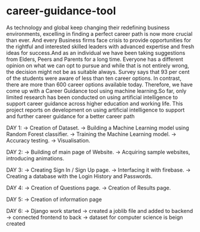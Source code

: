 # career-guidance-tool

As technology and global keep changing their redefining business environments, excelling in finding a perfect career path is now more crucial than ever. And every Business firms  face crisis to provide opportunities for the rightful and interested skilled leaders with advanced expertise and fresh ideas for success.And as an individual we have been taking suggestions from Elders, Peers and Parents for a long time. Everyone has a different opinion on what we can opt to  pursue and while that is not entirely wrong, the decision might not be as suitable always.  Survey says that 93 per cent of the students were aware of less than ten career options.
In contrast, there are more than 600 career options available today. Therefore, we have come up with a Career Guidance tool using machine learning.So far, only limited research has been conducted on using artificial intelligence to support  career guidance across higher education and working life. This project reports on development on using artificial intelligence to support and further career guidance for a better career path



DAY 1: 
-> Creation of Dataset.
-> Building a Machine Learning model using Random Forest classifier.
-> Training the Machine Learning model.
-> Accuracy testing.
-> Visualisation.

DAY 2:
-> Building of main page of Website.
-> Acquiring sample websites, introducing animations.

DAY 3:
-> Creating Sign In / Sign Up page.
-> Interfacing it with firebase.
-> Creating a database with the Login History and Passwords.

DAY 4:
-> Creation of Questions page.
-> Creation of Results page.

DAY 5:
-> Creation of information page

DAY 6:
-> Django work started
-> created a joblib file and added to backend
-> connected frontend to back
-> dataset for computer science is beign created

